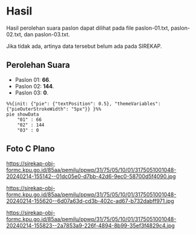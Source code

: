 # Hasil

Hasil perolehan suara paslon dapat dilihat pada file paslon-01.txt, paslon-02.txt, dan paslon-03.txt.

Jika tidak ada, artinya data tersebut belum ada pada SIREKAP.

## Perolehan Suara

 * Paslon 01: **66**.
 * Paslon 02: **144**.
 * Paslon 03: **0**.

```mermaid
%%{init: {"pie": {"textPosition": 0.5}, "themeVariables": {"pieOuterStrokeWidth": "5px"}} }%%
pie showData
    "01" : 66
    "02" : 144
    "03" : 0
```
## Foto C Plano

https://sirekap-obj-formc.kpu.go.id/85aa/pemilu/ppwp/31/75/05/10/01/3175051001048-20240214-155142--01dc05e0-d7bb-42d6-9ec0-58700d5f4090.jpg

https://sirekap-obj-formc.kpu.go.id/85aa/pemilu/ppwp/31/75/05/10/01/3175051001048-20240214-155620--6d07a63d-cd3b-402c-ad67-b732dabff971.jpg

https://sirekap-obj-formc.kpu.go.id/85aa/pemilu/ppwp/31/75/05/10/01/3175051001048-20240214-155823--2a7853a9-226f-4894-8b99-35ef3f4829c4.jpg
